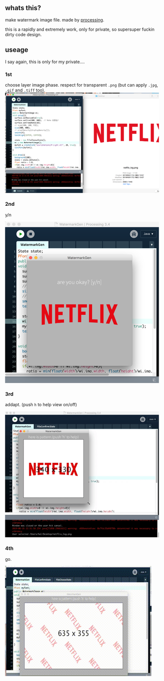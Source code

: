 ## whats this?
make watermark image file. made by [processing](https://processing.org/).

this is a rapidly and extremely work, only for private, so supersuper fuckin dirty code design.

## useage
I say again, this is only for my private....
### 1st
choose layer image phase. respect for transparent `.png` (but can apply `.jpg`, `.gif` and `.tiff` too).
![choose image file](./readme_image/filechoosephase.png)


### 2nd
y/n

![y/n](./readme_image/yorn.png)


### 3rd
addapt. (push `h` to help view on/off)

![manipulate](./readme_image/designphase.gif)


### 4th
go.

![ilovenetflix](./readme_image/sorrynetflixiloveyou.gif)